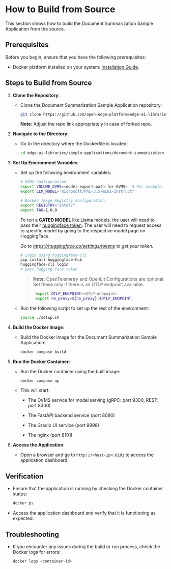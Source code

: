 # How to Build from Source

This section shows how to build the Document Summarization Sample Application from the source.

## Prerequisites

Before you begin, ensure that you have the following prerequisites:

- Docker platform installed on your system: [Installation Guide](https://docs.docker.com/get-docker/).

## Steps to Build from Source

1. **Clone the Repository**:
    - Clone the Document Summarization Sample Application repository:
      ```bash
      git clone https://github.com/open-edge-platform/edge-ai-libraries.git edge-ai-libraries
      ```
      **Note**: Adjust the repo link appropriately in case of forked repo.

2. **Navigate to the Directory**:
    - Go to the directory where the Dockerfile is located:
      ```bash
      cd edge-ai-libraries/sample-applications/document-summarization
      ```
	  
3. **Set Up Environment Variables**:
    - Set up the following environment variables:

      ```bash
      # OVMS Configuration
      export VOLUME_OVMS=<model-export-path-for-OVMS>  # For example, use: export VOLUME_OVMS="$PWD"
      export LLM_MODEL="microsoft/Phi-3.5-mini-instruct"

      # Docker Image Registry Configuration
      export REGISTRY="intel/"
      export TAG=1.0.0
      ```

      To run a **GATED MODEL** like Llama models, the user will need to pass their [huggingface token](https://huggingface.co/docs/hub/security-tokens#user-access-tokens). The user will need to request access to specific model by going to the respective model page on HuggingFace.

      _Go to https://huggingface.co/settings/tokens to get your token._

      ```bash
      # Login using huggingface-cli
      pip install huggingface-hub
      huggingface-cli login
      # pass hugging face token
      ```

      > **Note:**
      > OpenTelemetry and OpenLit Configurations are optional. Set these only if there is an OTLP endpoint available.

      > ```bash
      >  export OTLP_ENDPOINT=<OTLP-endpoint>
      >  export no_proxy=${no_proxy},$OTLP_ENDPOINT,
      >   ```
      
    - Run the following script to set up the rest of the environment:

        ```bash
        source ./setup.sh
        ```

4. **Build the Docker Image**:
    - Build the Docker image for the Document Summarization Sample Application:
      ```bash
      docker compose build
      ```

5. **Run the Docker Container**:
    - Run the Docker container using the built image:
      ```bash
      docker compose up
      ```
      
    - This will start:
     
        - The OVMS service for model serving (gRPC: port 9300, REST: port 8300)
        
        - The FastAPI backend service (port 8090)
        
        - The Gradio UI service (port 9998)
        
        - The nginx (port 8101)

6. **Access the Application**:
    - Open a browser and go to `http://<host-ip>:8101` to access the application dashboard.

## Verification

- Ensure that the application is running by checking the Docker container status:
  ```bash
  docker ps
  ```
- Access the application dashboard and verify that it is functioning as expected.

## Troubleshooting

- If you encounter any issues during the build or run process, check the Docker logs for errors:
  ```bash
  docker logs <container-id>
  ```
